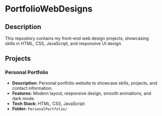 # PortfolioWebDesigns

## Description
This repository contains my front-end web design projects, showcasing skills in HTML, CSS, JavaScript, and responsive UI design.

## Projects

### Personal Portfolio
- **Description:** Personal portfolio website to showcase skills, projects, and contact information.
- **Features:** Modern layout, responsive design, smooth animations, and dark mode.
- **Tech Stack:** HTML, CSS, JavaScript
- **Folder:** `PersonalPortfolio/`


